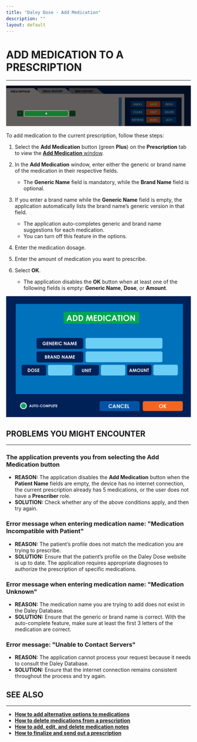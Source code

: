 ```yaml
---
title: "Daley Dose - Add Medication"
description: ""
layout: default
---
```


# **ADD MEDICATION TO A PRESCRIPTION**
---

![Daley Dose user interface screenshot](/assets/images/daley-dose-home-window-parts-add-meds.png)

To add medication to the current prescription, follow these steps:

1. Select the **Add Medication** button (green **Plus**) on the **Prescription** tab to view the [**Add Medication** window](/daleydose/window-add-medication).

2. In the **Add Medication** window, enter either the generic or brand name of the medication in their respective fields.  
   - The **Generic Name** field is mandatory, while the **Brand Name** field is optional.

3. If you enter a brand name while the **Generic Name** field is empty, the application automatically lists the brand name’s generic version in that field.  
   - The application auto-completes generic and brand name suggestions for each medication.  
   - You can turn off this feature in the options.

4. Enter the medication dosage.

5. Enter the amount of medication you want to prescribe.

6. Select **OK**.  
   - The application disables the **OK** button when at least one of the following fields is empty: **Generic Name**, **Dose**, or **Amount**.

![Daley Dose user interface screenshot](/assets/images/daley-dose-add-medication-window.png)

## **PROBLEMS YOU MIGHT ENCOUNTER**  
---

### The application prevents you from selecting the **Add Medication** button  
- **REASON:** The application disables the **Add Medication** button when the **Patient Name** fields are empty, the device has no internet connection, the current prescription already has 5 medications, or the user does not have a **Prescriber** role.  
- **SOLUTION:** Check whether any of the above conditions apply, and then try again.

### Error message when entering medication name: **"Medication Incompatible with Patient"**  
- **REASON:** The patient’s profile does not match the medication you are trying to prescribe.  
- **SOLUTION:** Ensure that the patient’s profile on the Daley Dose website is up to date. The application requires appropriate diagnoses to authorize the prescription of specific medications.

### Error message when entering medication name: **"Medication Unknown"**  
- **REASON:** The medication name you are trying to add does not exist in the Daley Database.  
- **SOLUTION:** Ensure that the generic or brand name is correct. With the auto-complete feature, make sure at least the first 3 letters of the medication are correct.

### Error message: **"Unable to Contact Servers"**  
- **REASON:** The application cannot process your request because it needs to consult the Daley Database.  
- **SOLUTION:** Ensure that the internet connection remains consistent throughout the process and try again.

## **SEE ALSO**
---
- [**How to add alternative options to medications**](/daleydose/prescription-add-alts)
- [**How to delete medications from a prescription**](/daleydose/prescription-delete-meds) 
- [**How to add, edit, and delete medication notes**](/daleydose/prescription-manage)  
- [**How to finalize and send out a prescription**](/daleydose/prescription-finalize)
